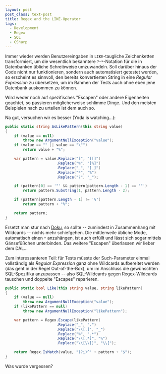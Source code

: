 ```yaml
---
layout: post
post_class: text-post
title: Regex and the LIKE-Operator
tags:
  - Development
  - Regex
  - SQL
  - CSharp
---
```

Immer wieder werden Benutzereingaben in `LIKE`-taugliche Zeichenketten transformiert, um die wesentlich bekanntere `?`-`*`-Notation für die in Datenbanken übliche Schreibweise umzuwandeln. Soll darüber hinaus der Code nicht nur funktionieren, sondern auch automatisiert getestet werden, so erscheint es sinnvoll, den bereits konvertierten String in eine *Regular Expression* zu übersetzen, um im Rahmen der Tests auch ohne eben jene Datenbank auskommen zu können.

Wird weder noch auf spezifisches "Escapen" oder andere Eigenheiten geachtet, so passieren möglicherweise schlimme Dinge. Und den meisten Beispielen nach zu urteilen ist dem auch so.

Na gut, versuchen wir es besser (Yoda is watching...):

```csharp
public static string AsLikePattern(this string value)
{
    if (value == null)
        throw new ArgumentNullException("value");
    if (value == "" || value == "\"")
        return value + "%";

    var pattern = value.Replace("[", "[[]")
                       .Replace("%", "[%]")
                       .Replace("_", "[_]")
                       .Replace("*", "%")
                       .Replace("?", "_");

    if (pattern[0] == '"' && pattern[pattern.Length - 1] == '"')
        return pattern.Substring(1, pattern.Length - 2);

    if (pattern[pattern.Length - 1] != '%')
        return pattern + "%";

    return pattern;
}
```

Ersetzt man stur nach [Doku][0], so sollte -- zumindest in Zusammenhang mit Wildcards -- nichts mehr schiefgehen. Die mittlerweile übliche Mode, automatisch einen `*` anzuhängen, ist auch erfüllt und lässt sich sogar mittels Gänsefüßchen unterbinden. Das weitere "Escapen" überlassen wir lieber dem DAL...

Zum interessanteren Teil: für Tests müsste der Such-Parameter einmal vollständig als *Regular Expression* ganz ohne Wildcards aufbereitet werden (das geht in der Regel Out-of-the-Box), um im Anschluss die gewünschten SQL-Spezifika anzupassen -- also SQL-Wildcards gegen Regex-Wildcards tauschen und doppelte "Escapes" reparieren.

```csharp
public static bool Like(this string value, string likePattern)
{
    if (value == null)
        throw new ArgumentNullException("value");
    if (likePattern == null)
        throw new ArgumentNullException("likePattern");

    var pattern = Regex.Escape(likePattern)
                       .Replace("_", ".")
                       .Replace("\\[.]", "_")
                       .Replace("%", ".*")
                       .Replace("\\[.*]", "%")
                       .Replace("\\[\\[]", "\\[");

    return Regex.IsMatch(value, "(?i)^" + pattern + "$");
}
```

Was wurde vergessen?

[0]: https://msdn.microsoft.com/library/ms179859.aspx
